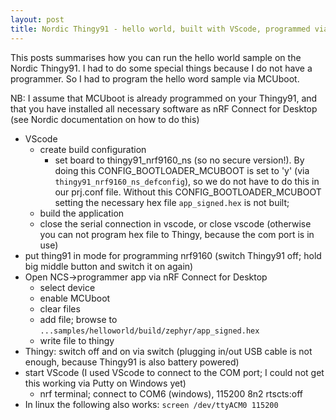```yaml
---
layout: post
title: Nordic Thingy91 - hello world, built with VScode, programmed via USB (MCUboot)
---
```


This posts summarises how you can run the hello world sample on the Nordic Thingy91. I had to do some special things because I do not have a programmer. So I had to program the hello word sample via MCUboot.

NB: I assume that MCUboot is already programmed on your Thingy91, and that you have installed all necessary software as nRF Connect for Desktop (see Nordic documentation on how to do this)

* VScode
    * create build configuration
        * set board to thingy91_nrf9160_ns (so no secure version!). By doing this CONFIG_BOOTLOADER_MCUBOOT is set to 'y' (via `thingy91_nrf9160_ns_defconfig`), so we do not have to do this in our prj.conf file.
Without this CONFIG_BOOTLOADER_MCUBOOT setting the necessary hex file `app_signed.hex` is not built; 
    * build the application
    * close the serial connection in vscode, or close vscode (otherwise you can not program hex file to Thingy, because the com port is in use)
* put thing91 in mode for programming nrf9160 (switch Thingy91 off; hold big middle button and switch it on again)
* Open NCS->programmer app via nRF Connect for Desktop
    * select device
    * enable MCUboot
    * clear files
    * add file; browse to `...samples/helloworld/build/zephyr/app_signed.hex`
    * write file to thingy
* Thingy: switch off and on via switch (plugging in/out USB cable is not enough, because Thingy91 is also battery powered)
* start VScode (I used VScode to connect to the COM port; I could not get this working via Putty on Windows yet)
    * nrf terminal; connect to COM6 (windows), 115200 8n2 rtscts:off
* In linux the following also works: `screen /dev/ttyACM0 115200`

